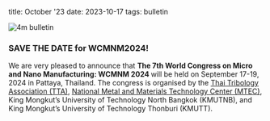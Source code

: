 title: October '23
date: 2023-10-17
tags: bulletin


![4m bulletin](/images/4mbulletin168.png)


### SAVE THE DATE for WCMNM2024!
We are very pleased to announce that <strong>The 7th World Congress on Micro and Nano Manufacturing: WCMNM 2024 </strong> will be held on September 17-19, 2024 in Pattaya, Thailand. The congress is organised by the [Thai Tribology Association (TTA)](https://tta.or.th/), [National Metal and Materials Technology Center (MTEC)](https://www.mtec.or.th/en/), King Mongkut’s University of Technology North Bangkok (KMUTNB), and King Mongkut’s University of Technology Thonburi (KMUTT).
